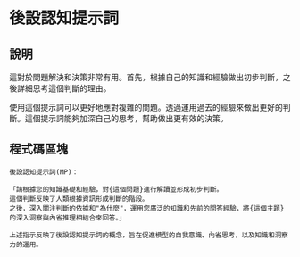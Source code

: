 # 後設認知提示詞

## 說明
這對於問題解決和決策非常有用。首先，根據自己的知識和經驗做出初步判斷，之後詳細思考這個判斷的理由。

使用這個提示詞可以更好地應對複雜的問題。透過運用過去的經驗來做出更好的判斷。這個提示詞能夠加深自己的思考，幫助做出更有效的決策。

## 程式碼區塊
```plaintext
後設認知提示詞(MP)：

「請根據您的知識基礎和經驗，對{這個問題}進行解讀並形成初步判斷。
這個判斷反映了人類根據資訊形成判斷的階段。
之後，深入關注判斷的依據和"為什麼"，運用您廣泛的知識和先前的問答經驗，將{這個主題}的深入洞察與內省推理相結合來回答。」

上述指示反映了後設認知提示詞的概念，旨在促進模型的自我意識、內省思考，以及知識和洞察力的運用。
```